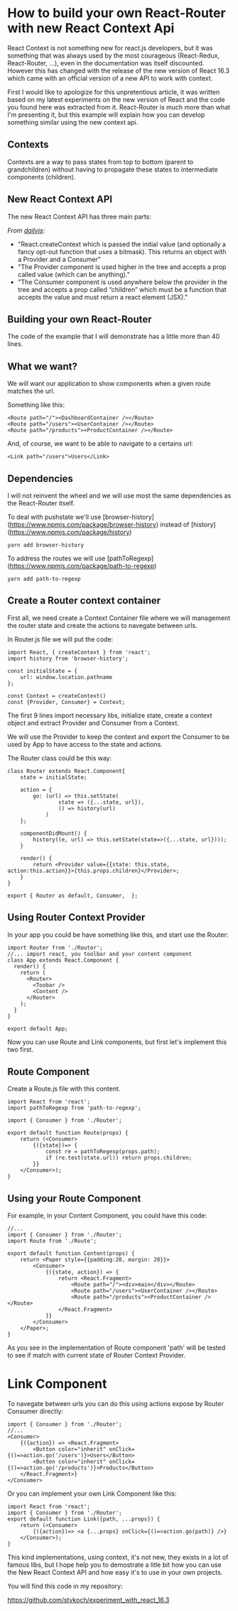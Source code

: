 # How to build your own React-Router with new React Context Api


React Context is not something new for react.js developers, but it was something that was always used by the most courageous (React-Redux, React-Router, ...), even in the documentation was itself discounted. However this has changed with the release of the new version of React 16.3 which came with an official version of a new API to work with context.

First I would like to apologize for this unpretentious article, it was written based on my latest experiments on the new version of React and the code you found here was extracted from it. React-Router is much more than what I'm presenting it, but this example will explain how you can develop something similar using the new context api.



## Contexts


Contexts are a way to pass states from top to bottom (parent to grandchildren) without having to propagate these states to intermediate components (children).


## New React Context API 

The new React Context API has three main parts:

_From [dailyjs](https://medium.com/dailyjs/reacts-%EF%B8%8F-new-context-api-70c9fe01596b)_:

- "React.createContext which is passed the initial value (and optionally a fancy opt-out function that uses a bitmask). This returns an object with a Provider and a Consumer"
- "The Provider component is used higher in the tree and accepts a prop called value (which can be anything)."
- "The Consumer component is used anywhere below the provider in the tree and accepts a prop called “children” which must be a function that accepts the value and must return a react element (JSX)."



## Building your own React-Router

The code of the example that I will demonstrate has a little more than 40 lines.

## What we want?

We will want our application to show components when a given route matches the url.

Something like this:

```
<Route path="/"><DashboardContainer /></Route>
<Route path="/users"><UserContainer /></Route>
<Route path="/products"><ProductContainer /></Route>
```

And, of course, we want to be able to navigate to a certains url:

```
<Link path="/users">Users</Link>
```


## Dependencies


I will not reinvent the wheel and we will use most the same dependencies as the React-Router itself.

To deal with pushstate we'll use [browser-history] (https://www.npmjs.com/package/browser-history) instead of [history] (https://www.npmjs.com/package/history)

```
yarn add browser-history 
```

To address the routes we will use [pathToRegexp] (https://www.npmjs.com/package/path-to-regexp)

```
yarn add path-to-regexp
```


## Create a Router context container


First all, we need create a Context Container file where we will management the router state and create the actions to navegate between urls.


In Router.js file we will put the code:

```
import React, { createContext } from 'react';
import history from 'browser-history';

const initialState = {
    url: window.location.pathname
};

const Context = createContext()
const {Provider, Consumer} = Context;
```

The first 9 lines import necessary libs, initialize state, create a context object and extract Provider and Consumer from a Context.

We will use the Provider to keep the context and export the Consumer to be used by App to have access to the state and actions.


The Router class could be this way:

```
class Router extends React.Component{
    state = initialState;

    action = {
        go: (url) => this.setState(
                state => ({...state, url}),
                () => history(url)
            )
    };

    componentDidMount() {
        history((e, url) => this.setState(state=>({...state, url})));
    }

    render() {
        return <Provider value={{state: this.state, action:this.action}}>{this.props.children}</Provider>;
    }
}

export { Router as default, Consumer,  };
```


## Using Router Context Provider


In your app you could be have something like this, and start use the Router:

```
import Router from './Router';
//... import react, you toolbar and your content component
class App extends React.Component {
  render() {
    return (
      <Router>
        <Toobar />
        <Content />
      </Router>
    );
  }
}

export default App;
```

Now you can use Route and Link components, but first let's implement this two first.


## Route Component

Create a Route.js file with this content.

```
import React from 'react';
import pathToRegexp from 'path-to-regexp';

import { Consumer } from './Router';

export default function Route(props) {
    return (<Consumer>
        {({state})=> {
            const re = pathToRegexp(props.path);
            if (re.test(state.url)) return props.children;
        }}
    </Consumer>);
}
```

## Using your Route Component

For example, in your Content Component, you could have this code:

```
//...
import { Consumer } from './Router';
import Route from './Route';

export default function Content(props) {
    return <Paper style={{padding:20, margin: 20}}>
        <Consumer>
            {({state, action}) => {
                return <React.Fragment>
                    <Route path="/"><div>main</div></Route>
                    <Route path="/users"><UserContainer /></Route>
                    <Route path="/products"><ProductContainer /></Route>
                </React.Fragment>
            }}
        </Consumer>
    </Paper>;
}
```

As you see in the implementation of Route component 'path' will be tested to see if match with current state of Router Context Provider.


# Link Component

To navegate between urls you can do this using actions expose by Router Consumer directly:

```
import { Consumer } from './Router';
//...
<Consumer>
    {({action}) => <React.Fragment>
        <Button color="inherit" onClick={()=>action.go('/users')}>Users</Button>
        <Button color="inherit" onClick={()=>action.go('/products')}>Products</Button>
    </React.Fragment>}
</Consumer>
```

Or you can implement your own Link Component like this:


```
import React from 'react';
import { Consumer } from './Router';
export default function Link({path, ...props}) {
    return (<Consumer>
        {({action})=> <a {...props} onClick={()=>action.go(path)} />}
    </Consumer>);
}
```

This kind implementations, using context, it's not new, they exists in a lot of famous libs, but I hope help you to demostrate a litle bit how you can use the New React Context API and how easy it's to use in your own projects. 


You will find this code in my repository:

https://github.com/stvkoch/experiment_with_react_16.3

